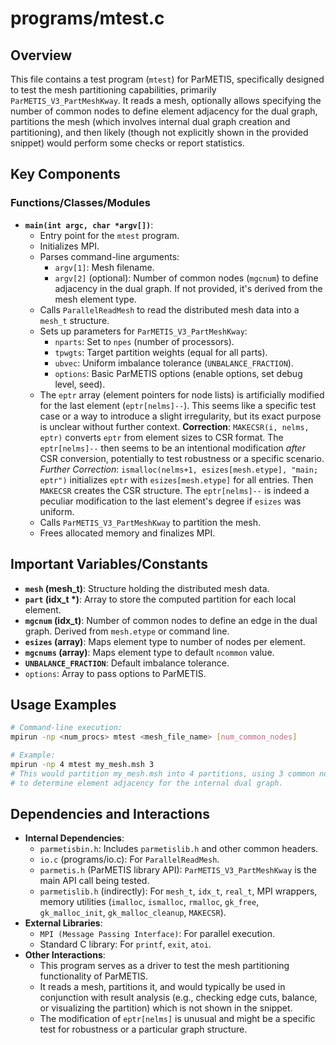 # programs/mtest.c

## Overview

This file contains a test program (`mtest`) for ParMETIS, specifically designed to test the mesh partitioning capabilities, primarily `ParMETIS_V3_PartMeshKway`. It reads a mesh, optionally allows specifying the number of common nodes to define element adjacency for the dual graph, partitions the mesh (which involves internal dual graph creation and partitioning), and then likely (though not explicitly shown in the provided snippet) would perform some checks or report statistics.

## Key Components

### Functions/Classes/Modules

*   **`main(int argc, char *argv[])`**:
    *   Entry point for the `mtest` program.
    *   Initializes MPI.
    *   Parses command-line arguments:
        *   `argv[1]`: Mesh filename.
        *   `argv[2]` (optional): Number of common nodes (`mgcnum`) to define adjacency in the dual graph. If not provided, it's derived from the mesh element type.
    *   Calls `ParallelReadMesh` to read the distributed mesh data into a `mesh_t` structure.
    *   Sets up parameters for `ParMETIS_V3_PartMeshKway`:
        *   `nparts`: Set to `npes` (number of processors).
        *   `tpwgts`: Target partition weights (equal for all parts).
        *   `ubvec`: Uniform imbalance tolerance (`UNBALANCE_FRACTION`).
        *   `options`: Basic ParMETIS options (enable options, set debug level, seed).
    *   The `eptr` array (element pointers for node lists) is artificially modified for the last element (`eptr[nelms]--`). This seems like a specific test case or a way to introduce a slight irregularity, but its exact purpose is unclear without further context. **Correction**: `MAKECSR(i, nelms, eptr)` converts `eptr` from element sizes to CSR format. The `eptr[nelms]--` then seems to be an intentional modification *after* CSR conversion, potentially to test robustness or a specific scenario. *Further Correction*: `ismalloc(nelms+1, esizes[mesh.etype], "main; eptr")` initializes `eptr` with `esizes[mesh.etype]` for all entries. Then `MAKECSR` creates the CSR structure. The `eptr[nelms]--` is indeed a peculiar modification to the last element's degree if `esizes` was uniform.
    *   Calls `ParMETIS_V3_PartMeshKway` to partition the mesh.
    *   Frees allocated memory and finalizes MPI.

## Important Variables/Constants

*   **`mesh` (mesh_t)**: Structure holding the distributed mesh data.
*   **`part` (idx_t *)**: Array to store the computed partition for each local element.
*   **`mgcnum` (idx_t)**: Number of common nodes to define an edge in the dual graph. Derived from `mesh.etype` or command line.
*   **`esizes` (array)**: Maps element type to number of nodes per element.
*   **`mgcnums` (array)**: Maps element type to default `ncommon` value.
*   **`UNBALANCE_FRACTION`**: Default imbalance tolerance.
*   `options`: Array to pass options to ParMETIS.

## Usage Examples

```bash
# Command-line execution:
mpirun -np <num_procs> mtest <mesh_file_name> [num_common_nodes]

# Example:
mpirun -np 4 mtest my_mesh.msh 3
# This would partition my_mesh.msh into 4 partitions, using 3 common nodes
# to determine element adjacency for the internal dual graph.
```

## Dependencies and Interactions

*   **Internal Dependencies**:
    *   `parmetisbin.h`: Includes `parmetislib.h` and other common headers.
    *   `io.c` (programs/io.c): For `ParallelReadMesh`.
    *   `parmetis.h` (ParMETIS library API): `ParMETIS_V3_PartMeshKway` is the main API call being tested.
    *   `parmetislib.h` (indirectly): For `mesh_t`, `idx_t`, `real_t`, MPI wrappers, memory utilities (`imalloc`, `ismalloc`, `rmalloc`, `gk_free`, `gk_malloc_init`, `gk_malloc_cleanup`, `MAKECSR`).
*   **External Libraries**:
    *   `MPI (Message Passing Interface)`: For parallel execution.
    *   Standard C library: For `printf`, `exit`, `atoi`.
*   **Other Interactions**:
    *   This program serves as a driver to test the mesh partitioning functionality of ParMETIS.
    *   It reads a mesh, partitions it, and would typically be used in conjunction with result analysis (e.g., checking edge cuts, balance, or visualizing the partition) which is not shown in the snippet.
    *   The modification of `eptr[nelms]` is unusual and might be a specific test for robustness or a particular graph structure.

```
